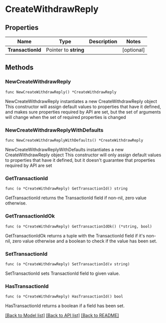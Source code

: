 # CreateWithdrawReply

## Properties

Name | Type | Description | Notes
------------ | ------------- | ------------- | -------------
**TransactionId** | Pointer to **string** |  | [optional] 

## Methods

### NewCreateWithdrawReply

`func NewCreateWithdrawReply() *CreateWithdrawReply`

NewCreateWithdrawReply instantiates a new CreateWithdrawReply object
This constructor will assign default values to properties that have it defined,
and makes sure properties required by API are set, but the set of arguments
will change when the set of required properties is changed

### NewCreateWithdrawReplyWithDefaults

`func NewCreateWithdrawReplyWithDefaults() *CreateWithdrawReply`

NewCreateWithdrawReplyWithDefaults instantiates a new CreateWithdrawReply object
This constructor will only assign default values to properties that have it defined,
but it doesn't guarantee that properties required by API are set

### GetTransactionId

`func (o *CreateWithdrawReply) GetTransactionId() string`

GetTransactionId returns the TransactionId field if non-nil, zero value otherwise.

### GetTransactionIdOk

`func (o *CreateWithdrawReply) GetTransactionIdOk() (*string, bool)`

GetTransactionIdOk returns a tuple with the TransactionId field if it's non-nil, zero value otherwise
and a boolean to check if the value has been set.

### SetTransactionId

`func (o *CreateWithdrawReply) SetTransactionId(v string)`

SetTransactionId sets TransactionId field to given value.

### HasTransactionId

`func (o *CreateWithdrawReply) HasTransactionId() bool`

HasTransactionId returns a boolean if a field has been set.


[[Back to Model list]](../README.md#documentation-for-models) [[Back to API list]](../README.md#documentation-for-api-endpoints) [[Back to README]](../README.md)


